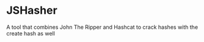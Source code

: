 # JSHasher
A tool that combines John The Ripper and Hashcat to crack hashes with the create hash as well
